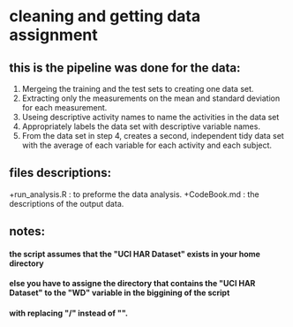 # cleaning and getting data assignment

## this is the pipeline was done for the data:

1. Mergeing the training and the test sets to creating one data set.
2. Extracting only the measurements on the mean and standard deviation for each measurement.
3. Useing descriptive activity names to name the activities in the data set
4. Appropriately labels the data set with descriptive variable names.
5. From the data set in step 4, creates a second, independent tidy data set with the average of each variable for each activity and each subject.

 ## files descriptions:
 
+run_analysis.R : to preforme the data analysis.
+CodeBook.md : the descriptions of the output data.

 
## notes:
#### the script assumes that the "UCI HAR Dataset" exists in your home directory
#### else you have to assigne the directory that contains the "UCI HAR Dataset" to the "WD" variable in the biggining of the script
#### with replacing "/" instead of "\".
